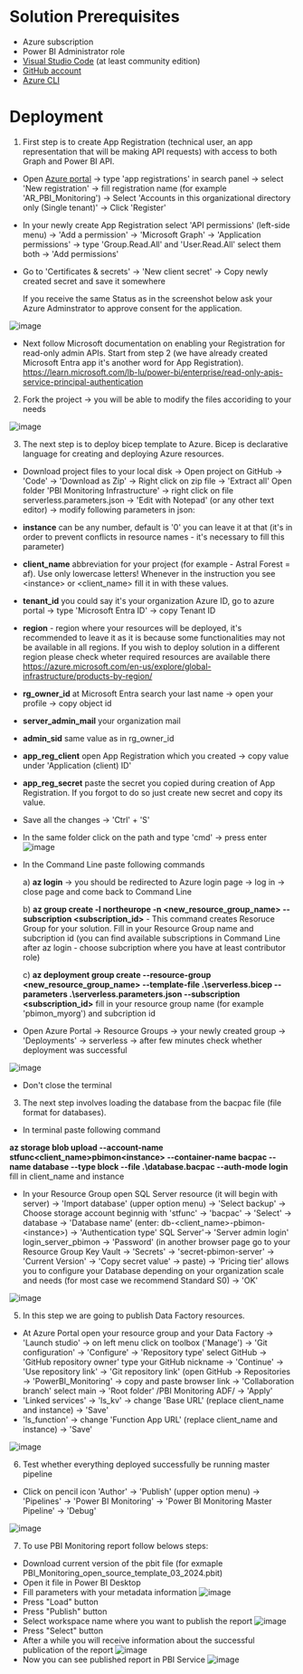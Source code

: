 # Solution Prerequisites
- Azure subscription
- Power BI Administrator role
- [Visual Studio Code](https://code.visualstudio.com/download) (at least community edition)
- [GitHub account](https://github.com/join)
- [Azure CLI](https://learn.microsoft.com/en-us/cli/azure/install-azure-cli)

# Deployment

1) First step is to create App Registration (technical user, an app representation that will be making API requests) with access to both Graph and Power BI API.
- Open [Azure portal](https://portal.azure.com/) -> type 'app registrations' in search panel -> select 'New registration' -> fill registration name (for example 'AR_PBI_Monitoring') -> Select 'Accounts in this organizational directory only (Single tenant)' -> Click 'Register'
- In your newly create App Registration select 'API permissions' (left-side menu) -> 'Add a permission' -> 'Microsoft Graph' -> 'Application permissions' -> type 'Group.Read.All' and 'User.Read.All' select them both -> 'Add permissions'
- Go to 'Certificates & secrets' -> 'New client secret' -> Copy newly created secret and save it somewhere
  
  If you receive the same Status as in the screenshot below ask your Azure Adminstrator to approve consent for the application.
  
![image](https://github.com/AstralForest/Power_BI_Monitoring/assets/156897451/f64d184d-0675-4f00-899f-a80468fc68b9)

 - Next follow Microsoft documentation on enabling your Registration for read-only admin APIs. Start from step 2 (we have already created Microsoft Entra app it's another word for App Registration). https://learn.microsoft.com/lb-lu/power-bi/enterprise/read-only-apis-service-principal-authentication
2) Fork the project -> you will be able to modify the files accoriding to your needs
   
 ![image](https://github.com/AstralForest/Power_BI_Monitoring/assets/156897451/8128e115-48db-450f-971d-9d9e7add6241)

3) The next step is to deploy bicep template to Azure. Bicep is declarative language for creating and deploying Azure resources.
- Download project files to your local disk -> Open project on GitHub -> 'Code' -> 'Download as Zip' -> Right click on zip file -> 'Extract all'
Open folder 'PBI Monitoring Infrastructure' -> right click on file serverless.parameters.json -> 'Edit with Notepad' (or any other text editor) -> modify following parameters in json:
- **instance** can be any number, default is '0' you can leave it at that (it's in order to prevent conflicts in resource names - it's necessary to fill this parameter)
- **client_name** abbreviation for your project (for example - Astral Forest = af). Use only lowercase letters! Whenever in the instruction you see &lt;instance&gt; or <client_name> fill it in with these values.
- **tenant_id** you could say it's your organization Azure ID, go to azure portal -> type 'Microsoft Entra ID' -> copy Tenant ID
- **region** - region where your resources will be deployed, it's recommended to leave it as it is because some functionalities may not be available in all regions. If you wish to deploy solution in a different region please check wheter required resources are available there https://azure.microsoft.com/en-us/explore/global-infrastructure/products-by-region/ 
- **rg_owner_id** at Microsoft Entra search your last name -> open your profile -> copy object id
- **server_admin_mail** your organization mail
- **admin_sid** same value as in rg_owner_id
- **app_reg_client** open App Registration which you created -> copy value under 'Application (client) ID' 
- **app_reg_secret** paste the secret you copied during creation of App Registration. If you forgot to do so just create new secret and copy its value.

- Save all the changes -> 'Ctrl' + 'S'

- In the same folder click on the path and type 'cmd' -> press enter
![image](https://github.com/AstralForest/Power_BI_Monitoring/assets/156897451/6dffd4f8-0cd4-4dc2-acbd-83cf57dbff4e)

- In the Command Line paste following commands
  
  a) **az login** -> you should be redirected to Azure login page -> log in -> close page and come back to Command Line
  
  b) **az group create -l northeurope -n <new_resource_group_name> --subscription <subscription_id>** - This command creates Resoruce Group for your solution. Fill in your Resource Group name and subcription id (you can find available subscriptions in Command Line after az login - choose subcription where you have at least contributor role)
  
  c) **az deployment group create --resource-group <new_resource_group_name> --template-file .\serverless.bicep --parameters .\serverless.parameters.json --subscription <subscription_id>** fill in your resource group name (for example 'pbimon_myorg') and subcription id

- Open Azure Portal -> Resource Groups -> your newly created group -> 'Deployments' -> serverless -> after few minutes check whether deployment was successful

![image](https://github.com/AstralForest/Power_BI_Monitoring/assets/156897451/901daafb-e1bc-4c93-9a13-350079cade70)

- Don't close the terminal
  
3) The next step involves loading the database from the bacpac file (file format for databases).
- In terminal paste following command
  
**az storage blob upload --account-name stfunc<client_name>pbimon&lt;instance&gt; --container-name bacpac --name database --type block --file .\database.bacpac --auth-mode login** fill in client_name and instance

- In your Resource Group open SQL Server resource (it will begin with server) -> 'Import database' (upper option menu) -> 'Select backup' -> Choose storage account beginnig with 'stfunc' -> 'bacpac' -> 'Select' -> database -> 'Database name' (enter: db-<client_name>-pbimon-&lt;instance&gt;) -> 'Authentication type' SQL Server'-> 'Server admin login' login_server_pbimon -> 'Password' (in another browser page go to your Resource Group Key Vault -> 'Secrets' -> 'secret-pbimon-server' -> 'Current Version' -> 'Copy secret value' -> paste) -> 'Pricing tier' allows you to configure your Database depending on your organization scale and needs (for most case we recommend Standard S0) -> 'OK'

![image](https://github.com/AstralForest/Power_BI_Monitoring/assets/156897451/907601c1-07c4-4593-b120-77c37000245f)

5) In this step we are going to publish Data Factory resources.
- At Azure Portal open your resource group and your Data Factory -> 'Launch studio' -> on left menu click on toolbox ('Manage') -> 'Git configuration' -> 'Configure' -> 'Repository type' select GitHub -> 'GitHub repository owner' type your GitHub nickname -> 'Continue' -> 'Use repository link' -> 'Git repository link' (open GitHub -> Repositories -> 'PowerBI_Monitoring' -> copy and paste browser link -> 'Collaboration branch' select main -> 'Root folder' /PBI Monitoring ADF/ -> 'Apply'
- 'Linked services' -> 'ls_kv' -> change 'Base URL' (replace client_name and instance) -> 'Save'
- 'ls_function' -> change 'Function App URL' (replace client_name and instance) -> 'Save'
   
![image](https://github.com/AstralForest/Power_BI_Monitoring/assets/156897451/94e0c9d4-8395-4e07-9e49-cb5f32dc399d)

6) Test whether everything deployed successfully be running master pipeline
- Click on pencil icon 'Author' -> 'Publish' (upper option menu) -> 'Pipelines' -> 'Power BI Monitoring' -> 'Power BI Monitoring Master Pipeline' -> 'Debug'

![image](https://github.com/AstralForest/Power_BI_Monitoring/assets/156897451/e6535342-4fd2-4533-897f-90d859023cb6)

7) To use PBI Monitoring report follow belows steps:
- Download current version of the pbit file (for exmaple PBI_Monitoring_open_source_template_03_2024.pbit)
- Open it file in Power BI Desktop
- Fill parameters with your metadata information
![image](https://github.com/AstralForest/Power_BI_Monitoring/assets/161041983/35b505cb-61f1-45ca-b360-03f798397cca)
- Press "Load" button
- Press "Publish" button
- Select workspace name where you want to publish the report
![image](https://github.com/AstralForest/Power_BI_Monitoring/assets/161041983/cc57b4b6-834c-43b2-98c6-0b14489bb726)
- Press "Select" button
- After a while you will receive information about the successful publication of the report
![image](https://github.com/AstralForest/Power_BI_Monitoring/assets/161041983/610967b4-626e-4159-80b6-be190ccf9824)
- Now you can see published report in PBI Service
![image](https://github.com/AstralForest/Power_BI_Monitoring/assets/161041983/d91597d3-9bb2-4135-88a6-01b345637c3b)

